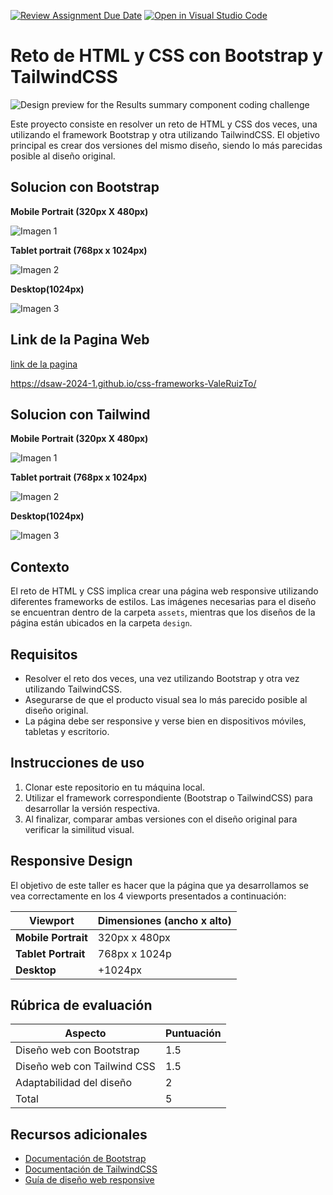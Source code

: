 [![Review Assignment Due Date](https://classroom.github.com/assets/deadline-readme-button-24ddc0f5d75046c5622901739e7c5dd533143b0c8e959d652212380cedb1ea36.svg)](https://classroom.github.com/a/M0S2Rpvw)
[![Open in Visual Studio Code](https://classroom.github.com/assets/open-in-vscode-718a45dd9cf7e7f842a935f5ebbe5719a5e09af4491e668f4dbf3b35d5cca122.svg)](https://classroom.github.com/online_ide?assignment_repo_id=13770430&assignment_repo_type=AssignmentRepo)
# Reto de HTML y CSS con Bootstrap y TailwindCSS

![Design preview for the Results summary component coding challenge](./design/desktop-preview.jpg)

Este proyecto consiste en resolver un reto de HTML y CSS dos veces, una utilizando el framework Bootstrap y otra utilizando TailwindCSS. El objetivo principal es crear dos versiones del mismo diseño, siendo lo más parecidas posible al diseño original.

## Solucion con Bootstrap
**Mobile Portrait (320px X 480px)**

![Imagen 1](./assets/images/Bootstrapcel.png) 


**Tablet portrait (768px x 1024px)**

![Imagen 2](./assets/images/bootstraptabley.png) 

**Desktop(1024px)**

![Imagen 3](./assets/images/bootstrapdesktop.png) 

## Link de la Pagina Web

[link de la pagina](https://dsaw-2024-1.github.io/css-frameworks-ValeRuizTo/)

https://dsaw-2024-1.github.io/css-frameworks-ValeRuizTo/

## Solucion con Tailwind
**Mobile Portrait (320px X 480px)**

![Imagen 1](./assets/images/tailwindcel.png) 


**Tablet portrait (768px x 1024px)**

![Imagen 2](./assets/images/tailwindTablet.png) 

**Desktop(1024px)**

![Imagen 3](./assets/images/tailwinddesktop.png) 






## Contexto

El reto de HTML y CSS implica crear una página web responsive utilizando diferentes frameworks de estilos. Las imágenes necesarias para el diseño se encuentran dentro de la carpeta `assets`, mientras que los diseños de la página están ubicados en la carpeta `design`.

## Requisitos

- Resolver el reto dos veces, una vez utilizando Bootstrap y otra vez utilizando TailwindCSS.
- Asegurarse de que el producto visual sea lo más parecido posible al diseño original.
- La página debe ser responsive y verse bien en dispositivos móviles, tabletas y escritorio.

## Instrucciones de uso

1. Clonar este repositorio en tu máquina local.
2. Utilizar el framework correspondiente (Bootstrap o TailwindCSS) para desarrollar la versión respectiva.
3. Al finalizar, comparar ambas versiones con el diseño original para verificar la similitud visual.

## Responsive Design
El objetivo de este taller es hacer que la página que ya desarrollamos se vea correctamente en los 4 viewports presentados a continuación:

| Viewport                | Dimensiones (ancho x alto) |
| ----------------------- | -------------------------- |
| **Mobile Portrait**     | 320px x 480px              |
| **Tablet Portrait**    | 768px x 1024p              |
| **Desktop**             | +1024px                    |

## Rúbrica de evaluación
| Aspecto                            | Puntuación |
|-----------------------------------|------------|
| Diseño web con Bootstrap          | 1.5        |
| Diseño web con Tailwind CSS       | 1.5        |
| Adaptabilidad del diseño          | 2          |
| Total                             | 5          |


## Recursos adicionales

- [Documentación de Bootstrap](https://getbootstrap.com/docs/5.2/getting-started/introduction/)
- [Documentación de TailwindCSS](https://tailwindcss.com/docs)
- [Guía de diseño web responsive](https://www.w3schools.com/html/html_responsive.asp)
